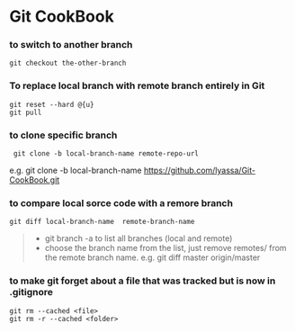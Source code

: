 # Git CookBook

### to switch to another branch
    git checkout the-other-branch

### To replace local branch with remote branch entirely in Git
    git reset --hard @{u}
    git pull

### to clone specific branch
     git clone -b local-branch-name remote-repo-url
e.g. git clone -b local-branch-name https://github.com/lyassa/Git-CookBook.git

### to compare local sorce code with a remore branch
    git diff local-branch-name  remote-branch-name 
 
>* git branch -a to list all branches (local and remote) 
>* choose the branch name from the list, just remove remotes/ from the remote branch name.
 e.g. git diff master origin/master

### to make git forget about a file that was tracked but is now in .gitignore
    git rm --cached <file>
    git rm -r --cached <folder> 
